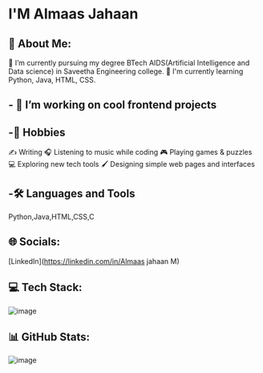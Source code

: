 ﻿# I'M Almaas Jahaan
## 💫 About Me:
🌱 I’m currently pursuing my degree BTech AIDS(Artificial Intelligence and Data science) in Saveetha Engineering college.
🌱 I'm currently learning Python, Java, HTML, CSS.

## - 🔭 I’m working on cool frontend projects

## -🎨 Hobbies
✍️ Writing
🎧 Listening to music while coding
🎮 Playing games & puzzles
💻 Exploring new tech tools
🖌️ Designing simple web pages and interfaces


## -🛠️ Languages and Tools
Python,Java,HTML,CSS,C

## 🌐 Socials:
[LinkedIn](https://linkedin.com/in/Almaas jahaan M) 

## 💻 Tech Stack:
![image](https://github.com/user-attachments/assets/ab36c3a3-13e3-4538-831e-e9c7fa7d8e96)


## 📊 GitHub Stats:
![image](https://github.com/user-attachments/assets/932b583c-14af-4f3f-9eca-eccf1193299a)
